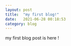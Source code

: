 ```yaml
---
layout: post
title:  "my first blog!"
date:   2021-06-28 00:18:53
category: blog
---
```

my first blog post is here !